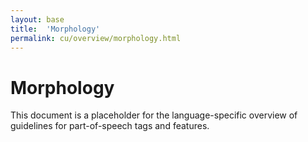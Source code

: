 ```yaml
---
layout: base
title:  'Morphology'
permalink: cu/overview/morphology.html
---
```


# Morphology

This document is a placeholder for the language-specific overview of
guidelines for part-of-speech tags and features.

